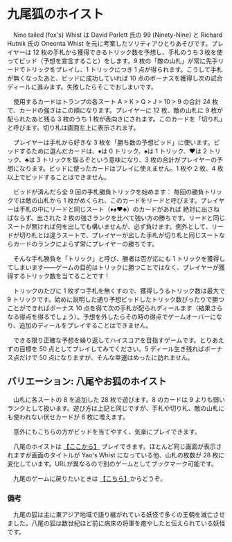 # 九尾狐のホイスト
　Nine tailed (fox's) Whist は David Parlett 氏の 99 (Ninety-Nine) と Richard Hutnik 氏の Oneonta Whist を元に考案したソリティアひとりあそびです。プレイヤーは 12 枚の手札から獲得できるトリック数を予想し、手札のうち３枚を使ってビッド（予想を宣言すること）をします。9 枚の「敵の山札」が常に先手リードでトリックをプレイし、1 トリックにつき 1 点が得られます。こうして手札が無くなったあと、ビッドに成功していれば 10 点のボーナスを獲得し次の試合ディールに進みます。失敗したらそこでおしまいです。

　使用するカードはトランプの各スート A > K > Q > J > 10 > 9 の合計 24 枚で、カードの強さはこの順になります。プレイヤーに 12 枚、敵の山札に 9 枚が配られたあと残る 3 枚のうち 1 枚が表向きにされます。このカードを「切り札」と呼びます。切り札は画面左上に表示されます。

　プレイヤーは手札から好きな 3 枚を「勝ち数の予想ビッド」に使います。ビッドするために選んだカードは、♦は 0 トリック、♠は 1 トリック、♥は 2 トリック、♣は 3 トリックを取るぞという意味になり、3 枚の合計がプレイヤーの予想になります。ビッドに使ったカードはプレイに使えません。1 枚や 2 枚、4 枚以上でビッドすることはできません。

　ビッドが済んだら全 9 回の手札勝負トリックを始めます： 毎回の勝負トリックでは敵の山札から 1 枚がめくられ、このカードをリードと呼びます。プレイヤーは手札の中にリードと同じスート（♦♠♥♣）のカードがあれば 絶対に出さねばならず、出された 2 枚の強さランクを比べて強い方の勝ちです。リードと同じスートが無ければ何を出しても構いませんが、必ず負けます。例外として、リードが切り札とは違うスートで、プレイヤーが出した手札が切り札と同じスートならカードのランクによらず常にプレイヤーの勝ちです。

　そんな手札勝負を「トリック」と呼び、勝者は否が応にも 1 トリックを獲得してしまいます——ゲームの目的はトリックに勝つことではなく、プレイヤーが獲得するトリック数を当てることです！

　トリックのたびに 1 枚ずつ手札を無くすので、獲得しうるトリック数は最大で 9 トリックです。始めに説明した通り予想ビッドしたトリック数ぴったりで勝つことができればボーナス 10 点を得て次の手札が配られディールます（結果さらなる得点を得るでしょう）。予想を外したらその時の得点でゲームオーバーになり、追加のディールをプレイすることはできません。

　できる限り正確な予想を繰り返してハイスコアを目指すゲームです。とりあえずの目標を 50 点としてプレイしてみてください。5 ディール生き残ればボーナス点だけで 50 点になりますが、そんな幸運はめったに訪れません。


## バリエーション: 八尾やお狐のホイスト
　山札に各スートの 8 を追加した 28 枚で遊びます。8 のカードは 9 よりも弱いランクとして扱います。遊び方は上記と同じですが、手札や切り札、敵の山札にも使われない伏せカードが 6 枚に増えます。

　意外にもこちらの方がビッドを当てやすく、気楽にプレイできます。

　八尾のホイストは [【ここから】](https://hoeg1.github.io/nine-tailed-whist/?deck=7) プレイできます。ほとんど同じ画面が表示されますが画面のタイトルが Yao's Whist になっている他、山札の枚数が 28 枚に変化しています。URLが異なるので別のゲームとしてブックマーク可能です。

　九尾のゲームに戻りたいときは  [【こちら】](https://hoeg1.github.io/nine-tailed-whist/)からどうぞ。


### 備考
　九尾の狐は主に東アジア地域で語り継がれている妖怪で多くの王朝を滅亡させました。八尾の狐は数世紀ほど前に病床の将軍を癒やしたと伝えられている妖怪です。





